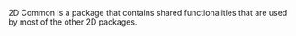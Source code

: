 2D Common is a package that contains shared functionalities that are used by most of the other 2D packages.
